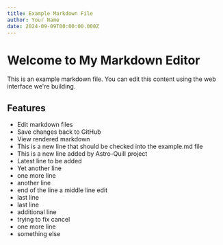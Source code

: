 ```yaml
---
title: Example Markdown File
author: Your Name
date: 2024-09-09T00:00:00.000Z
---
```


# Welcome to My Markdown Editor

This is an example markdown file. You can edit this content using the web interface we're building.

## Features

- Edit markdown files
- Save changes back to GitHub
- View rendered markdown
- This is a new line that should be checked into the example.md file
- This is a new line added by Astro-Quill project
- Latest line to be added
- Yet another line
- one more line
- another line
- end of the line
a middle line edit
- last line
- last line
- additional line
- trying to fix cancel
- one more line
- something else
